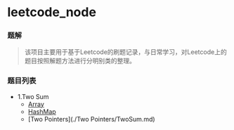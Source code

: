 # leetcode_node

### 题解
> 该项目主要用于基于Leetcode的刷题记录，与日常学习，对Leetcode上的题目按照解题方法进行分明别类的整理。

### 题目列表
- 1.Two Sum
    - [Array](./Array/TwoSum.md)
    - [HashMap](./HashTable/TwoSum.md)
    - [Two Pointers](./Two Pointers/TwoSum.md)
